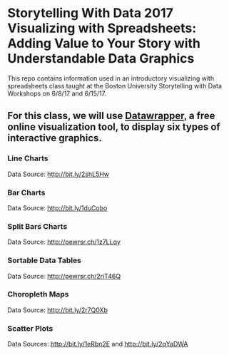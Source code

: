 # Storytelling With Data 2017 Visualizing with Spreadsheets: Adding Value to Your Story with Understandable Data Graphics
This repo contains information used in an introductory visualizing with spreadsheets class taught at the Boston University Storytelling with Data Workshops on 6/8/17 and 6/15/17.

## For this class, we will use [Datawrapper](https://www.datawrapper.de), a free online visualization tool, to display six types of interactive graphics.

### Line Charts

Data Source: http://bit.ly/2shL5Hw

### Bar Charts

Data Source: http://bit.ly/1duCobo

### Split Bars Charts

Data Source: http://pewrsr.ch/1z7LLqy

### Sortable Data Tables

Data Source: http://pewrsr.ch/2riT46Q

### Choropleth Maps

Data Source: http://bit.ly/2r7Q0Xb

### Scatter Plots

Data Sources: http://bit.ly/1eRbn2E and http://bit.ly/2qYaDWA
